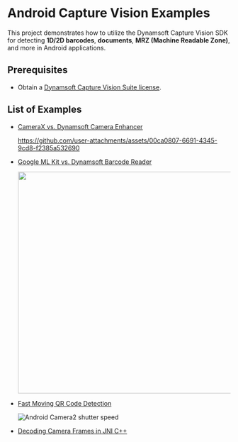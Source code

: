 # Android Capture Vision Examples
This project demonstrates how to utilize the Dynamsoft Capture Vision SDK for detecting **1D/2D barcodes**, **documents**, **MRZ (Machine Readable Zone)**, and more in Android applications.

## Prerequisites
- Obtain a [Dynamsoft Capture Vision Suite license](https://www.dynamsoft.com/customer/license/trialLicense/?product=dcv&package=cross-platform).

## List of Examples

- [CameraX vs. Dynamsoft Camera Enhancer](examples/9.x/camerax_ml_qr/README.md)
    
  https://github.com/user-attachments/assets/00ca0807-6691-4345-9cd8-f2385a532690


- [Google ML Kit vs. Dynamsoft Barcode Reader](examples/9.x/dense_qr/README.md)
    
    <img src="https://www.dynamsoft.com/codepool/img/2021/10/high-density-qr-detection-performance.jpg" width="500"/>

- [Fast Moving QR Code Detection](examples/9.x/shutter_speed/README.md)
    
    ![Android Camera2 shutter speed](https://www.dynamsoft.com/codepool/img/2019/05/android-camera2-barcode.gif)

- [Decoding Camera Frames in JNI C++](examples/9.x/ndk_jni/README.md)